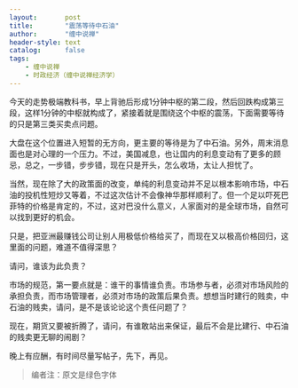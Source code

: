 ```yaml
---
layout:       post
title:        "震荡等待中石油"
author:       "缠中说禅"
header-style: text
catalog:      false
tags:
    - 缠中说禅
    - 时政经济（缠中说禅经济学）
---
```


今天的走势极端教科书，早上背驰后形成1分钟中枢的第二段，然后回跌构成第三段，这样1分钟的中枢就构成了，紧接着就是围绕这个中枢的震荡，下面需要等待的只是第三类买卖点问题。



大盘在这个位置进入短暂的无方向，更主要的等待是为了中石油。另外，周末消息面也是对心理的一个压力。不过，美国减息，也让国内的利息变动有了更多的顾忌，总之，一步错，步步错，现在只是开头，怎么收场，太让人担忧了。



当然，现在除了大的政策面的改变，单纯的利息变动并不足以根本影响市场，中石油的投机性短炒又等着，不过这次估计不会像神华那样顺利了。但一个足以吓死巴菲特的价格是肯定的，不过，这对巴没什么意义，人家面对的是全球市场，自然可以找到更好的机会。



只是，把亚洲最赚钱公司让别人用极低价格给买了，而现在又以极高价格回归，这里面的问题，难道不值得深思？



请问，谁该为此负责？



市场的规范，第一要点就是：谁干的事情谁负责。市场参与者，必须对市场风险的承担负责，而市场管理者，必须对市场的政策后果负责。想想当时建行的贱卖，中石油的贱卖，请问，是不是该论论这个责任问题了？



现在，期货又要被折腾了，请问，有谁敢站出来保证，最后不会是比建行、中石油的贱卖更无聊的闹剧？



晚上有应酬，有时间尽量写帖子，先下，再见。



> 编者注：原文是绿色字体
